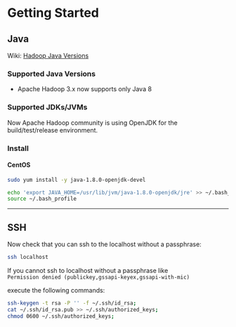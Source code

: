 # Getting Started

## Java

Wiki: [Hadoop Java Versions](https://cwiki.apache.org/confluence/display/HADOOP/Hadoop+Java+Versions)

### Supported Java Versions

- Apache Hadoop 3.x now supports only Java 8

### Supported JDKs/JVMs

Now Apache Hadoop community is using OpenJDK for the build/test/release environment.

### Install

#### CentOS

```bash
sudo yum install -y java-1.8.0-openjdk-devel
```

```bash
echo 'export JAVA_HOME=/usr/lib/jvm/java-1.8.0-openjdk/jre' >> ~/.bash_profile
source ~/.bash_profile
```

---

## SSH

Now check that you can ssh to the localhost without a passphrase:

```bash
ssh localhost
```

If you cannot ssh to localhost without a passphrase like  
`Permission denied (publickey,gssapi-keyex,gssapi-with-mic)`

execute the following commands:

```bash
ssh-keygen -t rsa -P '' -f ~/.ssh/id_rsa;
cat ~/.ssh/id_rsa.pub >> ~/.ssh/authorized_keys;
chmod 0600 ~/.ssh/authorized_keys;
```

